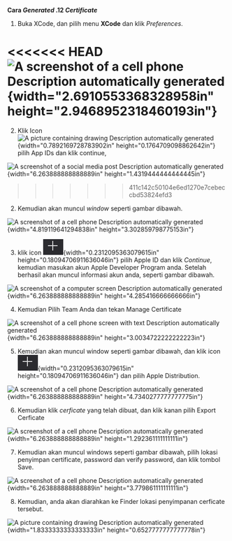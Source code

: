 **Cara *Generated* .12 *Certificate***

1.  Buka XCode, dan pilih menu **XCode** dan klik *Preferences*.

<<<<<<< HEAD
![A screenshot of a cell phone Description automatically
generated](.//media/image1.png){width="2.6910553368328958in"
height="2.9468952318460193in"}
=======
2.  Klik Icon ![A picture containing drawing Description automatically
    generated](.//media/image1.png) {width="0.7892169728783902in"
    height="0.1764709098862642in"} pilih App IDs dan klik continue,

![A screenshot of a social media post Description automatically
generated](.//media/image2.png) {width="6.263888888888889in"
height="1.4319444444444445in"}
>>>>>>> 411c142c50104e6ed1270e7cebeccbd53824efd3

2.  Kemudian akan muncul *window* seperti gambar dibawah.

![A screenshot of a cell phone Description automatically
generated](.//media/image2.png){width="4.819119641294838in"
height="3.302859798775153in"}

3.  klik icon ![](.//media/image3.png){width="0.2312095363079615in"
    height="0.18094706911636046in"} pilih Apple ID dan klik *Continue*,
    kemudian masukan akun Apple Developer Program anda. Setelah berhasil
    akan muncul informasi akun anda, seperti gambar dibawah.

![A screenshot of a computer screen Description automatically
generated](.//media/image4.png){width="6.263888888888889in"
height="4.285416666666666in"}

4.  Kemudian Pilih Team Anda dan tekan Manage Certificate

![A screenshot of a cell phone screen with text Description
automatically
generated](.//media/image5.png){width="6.263888888888889in"
height="3.0034722222222223in"}

5.  Kemudian akan muncul window seperti gambar dibawah, dan klik icon
    ![](.//media/image3.png){width="0.2312095363079615in"
    height="0.18094706911636046in"} dan pilih Apple Distribution.

![A screenshot of a cell phone Description automatically
generated](.//media/image6.png){width="6.263888888888889in"
height="4.7340277777777775in"}

6.  Kemudian klik *cerficate* yang telah dibuat, dan klik kanan pilih
    Export Cerficate

![A screenshot of a cell phone Description automatically
generated](.//media/image7.png){width="6.263888888888889in"
height="1.292361111111111in"}

7.  Kemudian akan muncul windows seperti gambar dibawah, pilih lokasi
    penyimpan certificate, password dan verify password, dan klik tombol
    Save.

![A screenshot of a cell phone Description automatically
generated](.//media/image8.png){width="6.263888888888889in"
height="3.779861111111111in"}

8.  Kemudian, anda akan diarahkan ke Finder lokasi penyimpanan cerficate
    tersebut.

![A picture containing drawing Description automatically
generated](.//media/image9.png){width="1.8333333333333333in"
height="0.6527777777777778in"}
